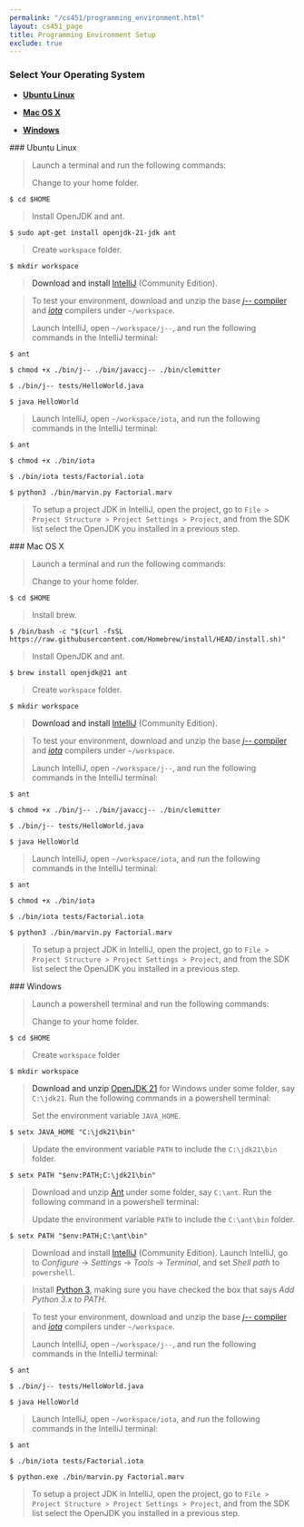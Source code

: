 ```yaml
---
permalink: "/cs451/programming_environment.html"
layout: cs451_page
title: Programming Environment Setup
exclude: true
---
```


### Select Your Operating System

- [**Ubuntu Linux**](#linux)

- [**Mac OS X**](#mac) 

- [**Windows**](#win) 

<a name="linux"/>
### Ubuntu Linux

> Launch a terminal and run the following commands:
>
> Change to your home folder.
```
$ cd $HOME
```
>
> Install OpenJDK and ant.
```
$ sudo apt-get install openjdk-21-jdk ant
```
>
> Create `workspace` folder.
```
$ mkdir workspace
```

> Download and install
[IntelliJ](https://www.jetbrains.com/idea/download/#section=linux) (Community Edition).

> To test your environment, download and unzip the base 
[*j\-\-* compiler](https://www.cs.umb.edu/~siyer/teaching/j--.zip) and [*iota*](https://www.cs.umb.edu/~siyer/teaching/iota.zip) compilers under `~/workspace`.
>
> Launch IntelliJ, open `~/workspace/j--`, and run the following commands in the IntelliJ terminal:
```
$ ant
```
>
```
$ chmod +x ./bin/j-- ./bin/javaccj-- ./bin/clemitter
```
>
```
$ ./bin/j-- tests/HelloWorld.java
```
>
```
$ java HelloWorld
```
>
> Launch IntelliJ, open `~/workspace/iota`, and run the following commands in the IntelliJ terminal:
```
$ ant
```
>
```
$ chmod +x ./bin/iota
```
>
```
$ ./bin/iota tests/Factorial.iota
```
> 
```
$ python3 ./bin/marvin.py Factorial.marv
```

> To setup a project JDK in IntelliJ, open the project, go to `File > Project Structure > Project Settings > Project`, and from the SDK list select the OpenJDK you installed in a previous step.

<a name="mac"/>
### Mac OS X

> Launch a terminal and run the following commands: 
>
> Change to your home folder.
```
$ cd $HOME
```
>
> Install brew.
```
$ /bin/bash -c "$(curl -fsSL https://raw.githubusercontent.com/Homebrew/install/HEAD/install.sh)"
```
>
> Install OpenJDK and ant.
```
$ brew install openjdk@21 ant
```
>
> Create `workspace` folder.
```
$ mkdir workspace
```

> Download and install
[IntelliJ](https://www.jetbrains.com/idea/download/#section=mac) (Community Edition).

> To test your environment, download and unzip the base 
[*j\-\-* compiler](https://www.cs.umb.edu/~siyer/teaching/j--.zip) and [*iota*](https://www.cs.umb.edu/~siyer/teaching/iota.zip) compilers under `~/workspace`.
>
> Launch IntelliJ, open `~/workspace/j--`, and run the following commands in the IntelliJ terminal:
```
$ ant
```
>
```
$ chmod +x ./bin/j-- ./bin/javaccj-- ./bin/clemitter
```
>
```
$ ./bin/j-- tests/HelloWorld.java
```
>
```
$ java HelloWorld
```
> 
> Launch IntelliJ, open `~/workspace/iota`, and run the following commands in the IntelliJ terminal:
```
$ ant
```
>
```
$ chmod +x ./bin/iota
```
>
```
$ ./bin/iota tests/Factorial.iota
```
>
```
$ python3 ./bin/marvin.py Factorial.marv
```

> To setup a project JDK in IntelliJ, open the project, go to `File > Project Structure > Project Settings > Project`, and from the SDK list select the OpenJDK you installed in a previous step.

<a name="win"/>
### Windows

> Launch a powershell terminal and run the following commands:
>
> Change to your home folder.
```
$ cd $HOME
```
>
> Create `workspace` folder
```
$ mkdir workspace
```
>

> Download and unzip [OpenJDK 21](https://download.java.net/java/GA/jdk21.0.2/f2283984656d49d69e91c558476027ac/13/GPL/openjdk-21.0.2_windows-x64_bin.zip) for Windows under some folder, say `C:\jdk21`. Run the following commands in a powershell terminal:
>
> Set the environment variable `JAVA_HOME`.
```
$ setx JAVA_HOME "C:\jdk21\bin"
```
>
> Update the environment variable `PATH` to include the `C:\jdk21\bin`
folder.
```
$ setx PATH "$env:PATH;C:\jdk21\bin"
```

> Download and unzip
> [Ant](https://dlcdn.apache.org//ant/binaries/apache-ant-1.10.14-bin.zip)
> under some folder, say `C:\ant`.  Run the following command in a powershell terminal: 
>
> Update the environment variable `PATH` to include the `C:\ant\bin`
> folder.
```
$ setx PATH "$env:PATH;C:\ant\bin"
```

> Download and install [IntelliJ](https://www.jetbrains.com/idea/download/#section=windows) (Community Edition). Launch IntelliJ, go to *Configure* &rarr; *Settings* &rarr; *Tools* &rarr; *Terminal*, and set *Shell path* to `powershell`.

> Install [Python 3](https://www.python.org/downloads/),  making sure you have checked the box that says *Add
Python 3.x to PATH*.

> To test your environment, download and unzip the base 
[*j\-\-* compiler](https://www.cs.umb.edu/~siyer/teaching/j--.zip) and [*iota*](https://www.cs.umb.edu/~siyer/teaching/iota.zip) compilers under `~/workspace`.
>
> Launch IntelliJ, open `~/workspace/j--`, and run the following commands in the IntelliJ terminal:
```
$ ant
```
>
```
$ ./bin/j-- tests/HelloWorld.java
```
>
```
$ java HelloWorld
```
>
> Launch IntelliJ, open `~/workspace/iota`, and run the following commands in the IntelliJ terminal:
```
$ ant
```
>
```
$ ./bin/iota tests/Factorial.iota
```
>
```
$ python.exe ./bin/marvin.py Factorial.marv
```

> To setup a project JDK in IntelliJ, open the project, go to `File > Project Structure > Project Settings > Project`, and from the SDK list select the OpenJDK you installed in a previous step.
